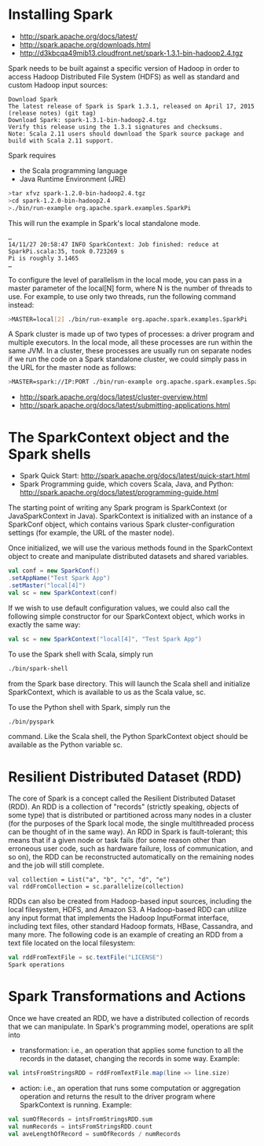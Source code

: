 # Installing Spark

* http://spark.apache.org/docs/latest/ 
* http://spark.apache.org/downloads.html
* http://d3kbcqa49mib13.cloudfront.net/spark-1.3.1-bin-hadoop2.4.tgz

Spark needs to be built against a specific version of Hadoop in order to access Hadoop Distributed File System (HDFS) as well as standard and custom Hadoop input sources:
```
Download Spark
The latest release of Spark is Spark 1.3.1, released on April 17, 2015 (release notes) (git tag)
Download Spark: spark-1.3.1-bin-hadoop2.4.tgz
Verify this release using the 1.3.1 signatures and checksums.
Note: Scala 2.11 users should download the Spark source package and build with Scala 2.11 support.
```
Spark requires 

* the Scala programming language
* Java Runtime Environment (JRE)

```bash
>tar xfvz spark-1.2.0-bin-hadoop2.4.tgz
>cd spark-1.2.0-bin-hadoop2.4
>./bin/run-example org.apache.spark.examples.SparkPi
```

This will run the example in Spark's local standalone mode.
```
…
14/11/27 20:58:47 INFO SparkContext: Job finished: reduce at SparkPi.scala:35, took 0.723269 s
Pi is roughly 3.1465
…
```
To configure the level of parallelism in the local mode, you can pass in a master parameter of the local[N] form, where N is the number of threads to use. For example, to use only two threads, run the following command instead:
```bash
>MASTER=local[2] ./bin/run-example org.apache.spark.examples.SparkPi
```
A Spark cluster is made up of two types of processes: a driver program and multiple executors. In the local mode, all these processes are run within the same JVM. In a cluster, these processes are usually run on separate nodes
if we run the code on a Spark standalone cluster, we could simply pass in the URL for the master node as follows:

```bash
>MASTER=spark://IP:PORT ./bin/run-example org.apache.spark.examples.SparkPi
```
* http://spark.apache.org/docs/latest/cluster-overview.html
* http://spark.apache.org/docs/latest/submitting-applications.html

# The SparkContext object and the Spark shells

* Spark Quick Start: http://spark.apache.org/docs/latest/quick-start.html
* Spark Programming guide, which covers Scala, Java, and Python: http://spark.apache.org/docs/latest/programming-guide.html

The starting point of writing any Spark program is SparkContext (or JavaSparkContext in Java). SparkContext is initialized with an instance of a SparkConf object, which contains various Spark cluster-configuration settings (for example, the URL of the master node).

Once initialized, we will use the various methods found in the SparkContext object to create and manipulate distributed datasets and shared variables. 

```scala
val conf = new SparkConf()
.setAppName("Test Spark App")
.setMaster("local[4]")
val sc = new SparkContext(conf) 
```

 If we wish to use default configuration values, we could also call the following simple constructor for our SparkContext object, which works in exactly the same way:

```scala
val sc = new SparkContext("local[4]", "Test Spark App")
```
To use the Spark shell with Scala, simply run 

```bash
./bin/spark-shell
```

from the Spark base directory. This will launch the Scala shell and initialize SparkContext, which is available to us as the Scala value, sc.

To use the Python shell with Spark, simply run the 

```bash
./bin/pyspark
```

command. Like the Scala shell, the Python SparkContext object should be available as the Python variable sc. 

# Resilient Distributed Dataset (RDD)

The core of Spark is a concept called the Resilient Distributed Dataset (RDD). An RDD is a collection of "records" (strictly speaking, objects of some type) that is distributed or partitioned across many nodes in a cluster (for the purposes of the Spark local mode, the single multithreaded process can be thought of in the same way). An RDD in Spark is fault-tolerant; this means that if a given node or task fails (for some reason other than erroneous user code, such as hardware failure, loss of communication, and so on), the RDD can be reconstructed automatically on the remaining nodes and the job will still complete.

```
val collection = List("a", "b", "c", "d", "e")
val rddFromCollection = sc.parallelize(collection)
```

RDDs can also be created from Hadoop-based input sources, including the local filesystem, HDFS, and Amazon S3. A Hadoop-based RDD can utilize any input format that implements the Hadoop InputFormat interface, including text files, other standard Hadoop formats, HBase, Cassandra, and many more. The following code is an example of creating an RDD from a text file located on the local filesystem:

```scala
val rddFromTextFile = sc.textFile("LICENSE")
Spark operations
```

# Spark Transformations and Actions

Once we have created an RDD, we have a distributed collection of records that we can manipulate. In Spark's programming model, operations are split into 

* transformation: i.e., an operation that applies some function to all the records in the dataset, changing the records in some way. Example:

```scala
val intsFromStringsRDD = rddFromTextFile.map(line => line.size)
```
 
* action: i.e., an operation that runs some computation or aggregation operation and returns the result to the driver program where SparkContext is running. Example:

```scala
val sumOfRecords = intsFromStringsRDD.sum
val numRecords = intsFromStringsRDD.count
val aveLengthOfRecord = sumOfRecords / numRecords
```
